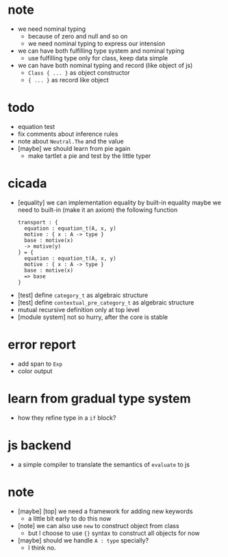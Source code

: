 # note
- we need nominal typing
  - because of zero and null and so on
  - we need nominal typing to express our intension
- we can have both fulfilling type system and nominal typing
  - use fulfilling type only for class, keep data simple
- we can have both nominal typing and record (like object of js)
  - `Class { ... }` as object constructor
  - `{ ... }` as record like object
# todo
- equation test
- fix comments about inference rules
- note about `Neutral.The` and the value
- [maybe] we should learn from pie again
  - make tartlet a pie and test by the little typer
# cicada
- [equality] we can implementation equality by built-in equality
  maybe we need to built-in (make it an axiom) the following function
  ``` cicada
  transport : {
    equation : equation_t(A, x, y)
    motive : { x : A -> type }
    base : motive(x)
    -> motive(y)
  } = {
    equation : equation_t(A, x, y)
    motive : { x : A -> type }
    base : motive(x)
    => base
  }
  ```
- [test] define `category_t` as algebraic structure
- [test] define  `contextual_pre_category_t` as algebraic structure
- mutual recursive definition only at top level
- [module system] not so hurry, after the core is stable
# error report
- add span to `Exp`
- color output
# learn from gradual type system
- how they refine type in a `if` block?
# js backend
- a simple compiler to translate the semantics of `evaluate` to js
# note
- [maybe] [top] we need a framework for adding new keywords
  - a little bit early to do this now
- [note] we can also use `new` to construct object from class
  - but I choose to use `{}` syntax to construct all objects for now
- [maybe] should we handle `A : type` specially?
  - I think no.
